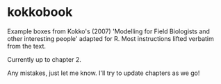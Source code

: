 kokkobook
=============

Example boxes from Kokko's (2007) 'Modelling for Field Biologists and other interesting people' 
adapted for R. Most instructions lifted verbatim from the text. 

Currently up to chapter 2.

Any mistakes, just let me know. I'll try to update chapters as we go!